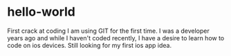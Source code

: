 # hello-world
First crack at coding
I am using GIT for the first time.  I was a developer years ago and while I haven't coded recently, I have a desire to learn how to code on ios devices.  Still looking for my first ios app idea.

